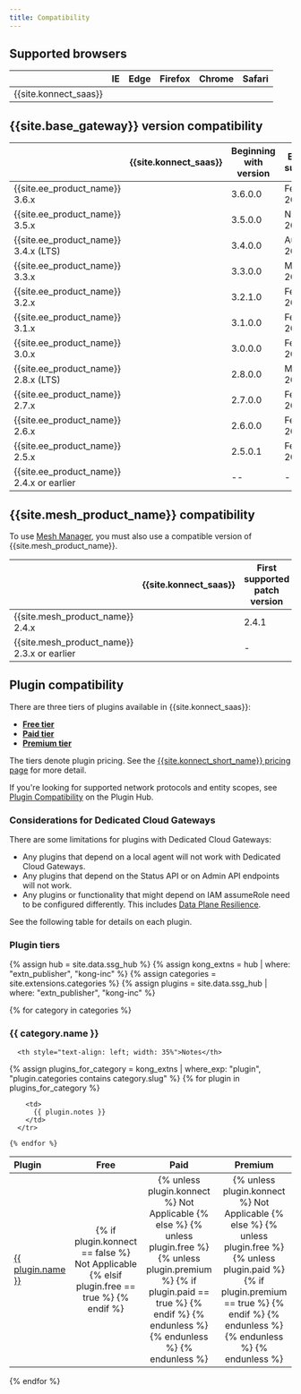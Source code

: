 ```yaml
---
title: Compatibility
---
```


## Supported browsers

|                                  | IE | Edge | Firefox | Chrome | Safari |
|----------------------------------|:--:|:----:|:-------:|:------:|:------:|
| {{site.konnect_saas}} |  <i class="fa fa-times"></i> | <i class="fa fa-check"></i> |  <i class="fa fa-check"></i> |  <i class="fa fa-check"></i> | <i class="fa fa-check"></i> |

## {{site.base_gateway}} version compatibility


|                                | {{site.konnect_saas}} | Beginning with version | End of support | 
|--------------------------------|:---------------------:|-------------------------------|----------------|
| {{site.ee_product_name}} 3.6.x | <i class="fa fa-check"></i>    | 3.6.0.0 | Feb 2025 
| {{site.ee_product_name}} 3.5.x | <i class="fa fa-check"></i>    | 3.5.0.0 | Nov 2024 
| {{site.ee_product_name}} 3.4.x (LTS)| <i class="fa fa-check"></i>    | 3.4.0.0 | Aug 2026 
| {{site.ee_product_name}} 3.3.x | <i class="fa fa-check"></i>    | 3.3.0.0 | May 2024
| {{site.ee_product_name}} 3.2.x | <i class="fa fa-check"></i>    | 3.2.1.0 | Feb 2024
| {{site.ee_product_name}} 3.1.x | <i class="fa fa-check"></i>    | 3.1.0.0 | Feb 2024
| {{site.ee_product_name}} 3.0.x | <i class="fa fa-check"></i>    | 3.0.0.0 | Feb 2024
| {{site.ee_product_name}} 2.8.x (LTS)| <i class="fa fa-check"></i>    | 2.8.0.0 | Mar 2025 
| {{site.ee_product_name}} 2.7.x | <i class="fa fa-check"></i>    | 2.7.0.0 | Feb 2024
| {{site.ee_product_name}} 2.6.x | <i class="fa fa-check"></i>    | 2.6.0.0 | Feb 2024
| {{site.ee_product_name}} 2.5.x | <i class="fa fa-check"></i>    | 2.5.0.1 | Feb 2024
| {{site.ee_product_name}} 2.4.x or earlier | <i class="fa fa-times"></i>    | -- | -- 



## {{site.mesh_product_name}} compatibility

To use [Mesh Manager](/konnect/mesh-manager/), you must also use a compatible version of {{site.mesh_product_name}}. 

|                                  | {{site.konnect_saas}} | First supported patch version
|--------------------------------|:---------------------:|-----------------------------
| {{site.mesh_product_name}} 2.4.x | <i class="fa fa-check"></i> | 2.4.1
| {{site.mesh_product_name}} 2.3.x or earlier | <i class="fa fa-times"></i> | -


## Plugin compatibility

There are three tiers of plugins available in {{site.konnect_saas}}:

* [**Free tier**](https://docs.konghq.com/hub/?tier=free&compatibility=konnect)
* [**Paid tier**](https://docs.konghq.com/hub/?tier=paid&compatibility=konnect)
* [**Premium tier**](https://docs.konghq.com/hub/?tier=premium&compatibility=konnect)

The tiers denote plugin pricing. See the [{{site.konnect_short_name}} pricing page](https://konghq.com/pricing) for more detail. 

If you're looking for supported network protocols and entity scopes, see [Plugin Compatibility](/hub/plugins/compatibility/) on the Plugin Hub.

### Considerations for Dedicated Cloud Gateways

There are some limitations for plugins with Dedicated Cloud Gateways:

* Any plugins that depend on a local agent will not work with Dedicated Cloud Gateways.
* Any plugins that depend on the Status API or on Admin API endpoints will not work.
* Any plugins or functionality that might depend on IAM assumeRole need to be configured differently. 
This includes [Data Plane Resilience](/gateway/latest/kong-enterprise/cp-outage-handling/).

See the following table for details on each plugin.

### Plugin tiers

{% assign hub = site.data.ssg_hub %}
{% assign kong_extns = hub | where: "extn_publisher", "kong-inc" %}
{% assign categories = site.extensions.categories %}
{% assign plugins = site.data.ssg_hub | where: "extn_publisher", "kong-inc" %}

{% for category in categories %}
<h3 id="{{ category.slug }}">
  {{ category.name }}
</h3>

<table>
  <thead>
      <th style="text-align: left; width: 10%">Plugin</th>
      <th style="text-align: center">Free</th>
      <th style="text-align: center">Paid</th>
      <th style="text-align: center">Premium</th>

      <th style="text-align: left; width: 35%">Notes</th>
  </thead>
  <tbody>
    {% assign plugins_for_category = kong_extns | where_exp: "plugin", "plugin.categories contains category.slug" %}
    {% for plugin in plugins_for_category %}
      <tr>
        <td>
          <a href="{{plugin.url}}">{{ plugin.name }}</a>
        </td>
        <td style="text-align: center">
        {% if plugin.konnect == false %}
         <span>Not Applicable</span>
        {% elsif plugin.free == true %}
          <i class="fa fa-check"></i>
        {% endif %}
        </td>
        <td style="text-align: center">
          {% unless plugin.konnect %}
            <span>Not Applicable</span>
          {% else %}
            {% unless plugin.free %}
              {% unless plugin.premium %}
                {% if plugin.paid == true %}
                  <i class="fa fa-check"></i>
                {% endif %}
              {% endunless %}
            {% endunless %}
          {% endunless %}
        </td>
        <td style="text-align: center">
          {% unless plugin.konnect %}
            <span>Not Applicable</span>
          {% else %}
            {% unless plugin.free %}
              {% unless plugin.paid %}
                {% if plugin.premium == true %}
                  <i class="fa fa-check"></i>
                {% endif %}
              {% endunless %}
            {% endunless %}
          {% endunless %}
        </td>
    
        <td>
          {{ plugin.notes }}
        </td>
      </tr>

    {% endfor %}
  </tbody>
</table>

{% endfor %}


